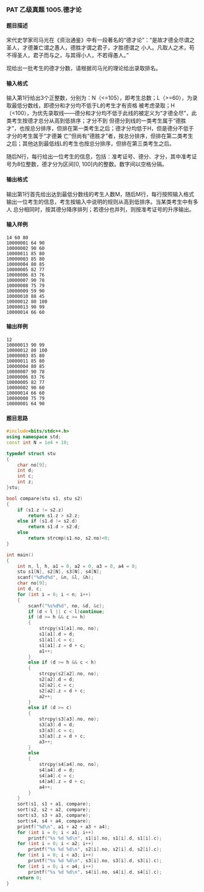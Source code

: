 ### PAT 乙级真题 1005.德才论
#### 题目描述
宋代史学家司马光在《资治通鉴》中有一段著名的“德才论”：“是故才德全尽谓之圣人，才德兼亡谓之愚人，德胜才谓之君子，才胜德谓之
小人。凡取人之术，苟不得圣人，君子而与之，与其得小人，不若得愚人。”

现给出一批考生的德才分数，请根据司马光的理论给出录取排名。
#### 输入格式
输入第1行给出3个正整数，分别为：N（<=105），即考生总数；L（>=60），为录取最低分数线，即德分和才分均不低于L的考生才有资格
被考虑录取；H（<100），为优先录取线——德分和才分均不低于此线的被定义为“才德全尽”，此类考生按德才总分从高到低排序；才分不到
但德分到线的一类考生属于“德胜才”，也按总分排序，但排在第一类考生之后；德才分均低于H，但是德分不低于才分的考生属于“才德兼
亡”但尚有“德胜才”者，按总分排序，但排在第二类考生之后；其他达到最低线L的考生也按总分排序，但排在第三类考生之后。

随后N行，每行给出一位考生的信息，包括：准考证号、德分、才分，其中准考证号为8位整数，德才分为区间[0, 100]内的整数。数字间以空格分隔。
#### 输出格式
输出第1行首先给出达到最低分数线的考生人数M，随后M行，每行按照输入格式输出一位考生的信息，考生按输入中说明的规则从高到低排序。当某类考生中有多人
总分相同时，按其德分降序排列；若德分也并列，则按准考证号的升序输出。
#### 输入样例
```text
14 60 80
10000001 64 90
10000002 90 60
10000011 85 80
10000003 85 80
10000004 80 85
10000005 82 77
10000006 83 76
10000007 90 78
10000008 75 79
10000009 59 90
10000010 88 45
10000012 80 100
10000013 90 99
10000014 66 60
```
#### 输出样例
```text
12
10000013 90 99
10000012 80 100
10000003 85 80
10000011 85 80
10000004 80 85
10000007 90 78
10000006 83 76
10000005 82 77
10000002 90 60
10000014 66 60
10000008 75 79
10000001 64 90
```
#### 题目思路

```C++
#include<bits/stdc++.h>
using namespace std;
const int N = 1e4 + 10;

typedef struct stu
{
	char no[9];
	int d;
	int c;
	int z;
}stu;

bool compare(stu s1, stu s2) 
{
	if (s1.z != s2.z)
		return s1.z > s2.z;
	else if (s1.d != s2.d)
		return s1.d > s2.d;
	else
		return strcmp(s1.no, s2.no)<0;
}

int main()
{
	int n, l, h, a1 = 0, a2 = 0, a3 = 0, a4 = 0;
	stu s1[N], s2[N], s3[N], s4[N];
	scanf("%d%d%d", &n, &l, &h);
	char no[9];
	int d, c;
	for (int i = 0; i < n; i++)
	{
		scanf("%s%d%d", no, &d, &c);
		if (d < l || c < l)continue;
		if (d >= h && c >= h)
		{
			strcpy(s1[a1].no, no);
			s1[a1].d = d;
			s1[a1].c = c;
			s1[a1].z = d + c;
			a1++;
		}
		else if (d >= h && c < h)
		{
			strcpy(s2[a2].no, no);
			s2[a2].d = d;
			s2[a2].c = c;
			s2[a2].z = d + c;
			a2++;
		}
		else if (d >= c)
		{
			strcpy(s3[a3].no, no);
			s3[a3].d = d;
			s3[a3].c = c;
			s3[a3].z = d + c;
			a3++;
		}
		else
		{
			strcpy(s4[a4].no, no);
			s4[a4].d = d;
			s4[a4].c = c;
			s4[a4].z = d + c;
			a4++;
		}
	}
	sort(s1, s1 + a1, compare);
	sort(s2, s2 + a2, compare);
	sort(s3, s3 + a3, compare);
	sort(s4, s4 + a4, compare);
	printf("%d\n", a1 + a2 + a3 + a4);
	for (int i = 0; i < a1; i++)
		printf("%s %d %d\n", s1[i].no, s1[i].d, s1[i].c);
	for (int i = 0; i < a2; i++)
		printf("%s %d %d\n", s2[i].no, s2[i].d, s2[i].c);
	for (int i = 0; i < a3; i++)
		printf("%s %d %d\n", s3[i].no, s3[i].d, s3[i].c);
	for (int i = 0; i < a4; i++)
		printf("%s %d %d\n", s4[i].no, s4[i].d, s4[i].c);
	return 0;
}

```